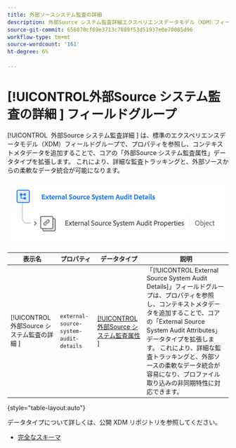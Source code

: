 ```yaml
---
title: 外部ソースシステム監査の詳細
description: 外部Source システム監査詳細エクスペリエンスデータモデル（XDM）フィールドグループについて説明します。
source-git-commit: 656070cf69e3713c7889f53d51937e0e70085d96
workflow-type: tm+mt
source-wordcount: '161'
ht-degree: 6%

---
```


# [!UICONTROL &#x200B; 外部Source システム監査の詳細 &#x200B;] フィールドグループ

[!UICONTROL &#x200B; 外部Source システム監査詳細 &#x200B;] は、標準のエクスペリエンスデータモデル（XDM）フィールドグループで、プロパティを参照し、コンテキストメタデータを追加することで、コアの「外部Source システム監査属性」データタイプを拡張します。 これにより、詳細な監査トラッキングと、外部ソースからの柔軟なデータ統合が可能になります。

![ 外部Source システム監査詳細フィールドグループのスキーマ図。](../../images/field-groups/shared/external-source-system-audit-details.png)

| 表示名 | プロパティ | データタイプ | 説明 |
| -------------------------------------------------| ---------------------------------------- | --------- | --- |
| [!UICONTROL &#x200B; 外部Source システム監査の詳細 &#x200B;] | `external-source-system-audit-details` | [[!UICONTROL &#x200B; 外部Source システム監査属性 &#x200B;]](../../data-types/external-source-system-audit-attributes.md) | 「[!UICONTROL External Source System Audit Details]」フィールドグループは、プロパティを参照し、コンテキストメタデータを追加することで、コアの「External Source System Audit Attributes」データタイプを拡張します。 これにより、詳細な監査トラッキングと、外部ソースの柔軟なデータ統合が容易になり、プロファイル取り込みの非同期特性に対応できます。 |

{style="table-layout:auto"}

データタイプについて詳しくは、公開 XDM リポジトリを参照してください。

* [ 完全なスキーマ ](https://github.com/adobe/xdm/blob/master/docs/reference/fieldgroups/shared/external-source-system-audit-details.schema.json)